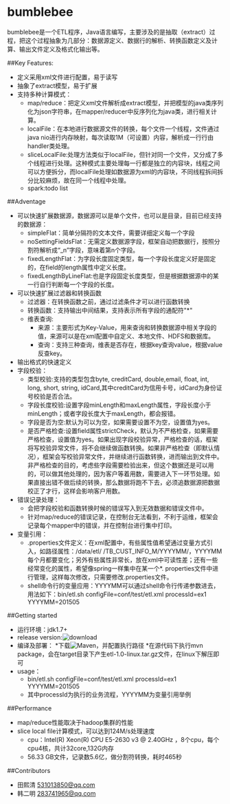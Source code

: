 bumblebee
=============
bumblebee是一个ETL程序，Java语言编写，主要涉及的是抽取（extract）过程，把这个过程抽象为几部分：数据源定义、数据行的解析、转换函数定义及计算、输出文件定义及格式化输出等。

##Key Features:
* 定义采用xml文件进行配置，易于读写
* 抽象了extract模型，易于扩展
* 支持多种计算模式：
	* map/reduce：把定义xml文件解析成extract模型，并把模型的java类序列化为json字符串，在mapper/reducer中反序列化为java类，进行相关计算。
	* localFile：在本地进行数据源文件的转换，每个文件一个线程，文件通过java nio进行内存映射，每次读取1M（可设置）内容，解析成一行行由handler类处理。
	* sliceLocalFile:处理方法类似于localFile，但针对同一个文件，又分成了多个线程进行处理。这种模式主要处理每一行都是独立的内容块，线程之间可以方便拆分，而localFile处理如数据源为xml的内容块，不同线程拆间拆分比较麻烦，故在同一个线程中处理。
	* spark:todo list

##Adventage
* 可以快速扩展数据源，数据源可以是单个文件，也可以是目录，目前已经支持的数据源：
	* simpleFlat：简单分隔符的文本文件，需要详细定义每一个字段
	* noSettingFieldsFlat：无需定义数据源字段，框架自动把数据行，按照分割符解析成“_n”字段，意味着第n个字段。
	* fixedLengthFlat：为字段长度固定类型，每一个字段长度定义好是固定的，在field的length属性中定义长度。
	* fixedLengthByLineFlat:也是字段固定长度类型，但是根据数据源中的某一行自行判断每一个字段的长度。
* 可以快速扩展过滤器和转换函数
	* 过滤器：在转换函数之前，通过过滤条件才可以进行函数转换
	* 转换函数：支持输出中间结果，支持表示所有字段的通配符"*"
	* 维表查询:
		* 来源：主要形式为Key-Value，用来查询和转换数据源中相关字段的值，来源可以是在xml配置中自定义、本地文件、HDFS和数据库。
		* 查询：支持三种查询，维表是否存在，根据key查询value，根据value反查key。
* 输出格式的快速定义
* 字段校验：
	* 类型校验:支持的类型包含byte, creditCard, double,email, float, int, long, short, string, idCard,其中creditCard为信用卡号，idCard为身份证号校验是否合法。
	* 字段长度校验:设置字段minLength和maxLength属性，字段长度小于minLength；或者字段长度大于maxLength，都会报错。
	* 字段是否为空:默认为可以为空，如果需要设置不为空，设置值为yes。
	* 是否严格检查:设置field属性strictCheck，默认为不严格检查，如果需要严格检查，设置值为yes。如果出现字段校验异常，严格检查的话，框架将写校验异常文件，将不会继续做函数转换。如果非严格检查（即默认情况），框架会写校验异常文件，并继续进行函数转换，进而输出到文件中。非严格检查的目的，考虑些字段需要检验出来，但这个数据还是可以用的，可以做其他处理的，因为客户等着用数，需要进入下一环节处理。如果直接出错不做后续的转换，那么数据将跑不下去，必须追数据源把数据校正了才行，这样会影响客户用数。
* 错误记录处理：
	* 会把字段校验和函数转换时候的错误写入到无效数据和错误文件中。
	* 针对map/reduce的错误记录，在控制台无法看到，不利于运维，框架会记录每个mapper中的错误，并在控制台进行集中打印。
* 变量引用：
	* .properties文件定义：在xml配置中，有些属性值希望通过变量方式引入，如路径属性：/data/etl/ /TB_CUST_INFO_M/YYYYMM/，YYYYMM每个月都要变化；另外有些属性非常长，放在xml中可读性差；还有一些经常变化的属性，希望像spring一样集中在某一个*. properties文件中进行管理，这样每次修改，只需要修改.properties文件。
	* shell命令行的变量应用：YYYYMM可以通过shell命令行传递参数进去，用法如下：bin/etl.sh configFile=conf/test/etl.xml  processId=ex1 YYYYMM=201505
		
##Getting started
* 运行环境：jdk1.7+
* release version:![download](https://github.com/styg/bumblebee-ETL/releases)
* 编译及部署：
	*下载![Maven](http://maven.apache.org/)，并配置执行路径
	*在源代码下执行mvn package，会在target目录下产生etl-1.0-linux.tar.gz文件，在linux下解压即可
* usage：
	* bin/etl.sh configFile=conf/test/etl.xml  processId=ex1 YYYYMM=201505
	* 其中processId为执行的业务流程，YYYYMM为变量引用举例

##Performance 
* map/reduce性能取决于hadoop集群的性能
* slice local file计算模式，可以达到124M/s处理速度
	* cpu：Intel(R) Xeon(R) CPU E5-2630 v3 @ 2.40GHz ，8个cpu，每个cpu4核，共计32core,132G内存
	* 56.33 GB文件，记录数5.6亿，做分割符转换，耗时465秒

##Contributors 
* 田熙清  531013850@qq.com
* 韩二明  283741965@qq.com
